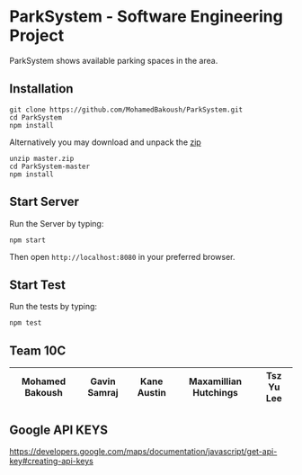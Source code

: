 # ParkSystem - Software Engineering Project

ParkSystem shows available parking spaces in the area.

Installation
------------
```
git clone https://github.com/MohamedBakoush/ParkSystem.git
cd ParkSystem
npm install
```

Alternatively you may download and unpack the [zip](https://github.com/MohamedBakoush/ParkSystem/archive/master.zip)

```
unzip master.zip
cd ParkSystem-master
npm install
```

Start Server
------------
Run the Server by typing:
```
npm start
```
Then open `http://localhost:8080` in your preferred browser.

Start Test
----------
Run the tests by typing:
```
npm test
```

Team 10C
------------
|<a>**Mohamed Bakoush**</a>|<a>**Gavin Samraj**</a>|<a>**Kane Austin**</a>|<a>**Maxamillian Hutchings**</a>|<a>**Tsz Yu Lee**</a>|
| :---: |:---:| :---:| :---:| :---:|

Google API KEYS
--------------- 
https://developers.google.com/maps/documentation/javascript/get-api-key#creating-api-keys
